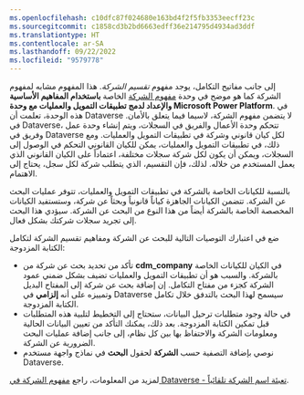 ```yaml
---
ms.openlocfilehash: c10dfc87f024680e163bd4f2f5fb3353eecff23c
ms.sourcegitcommit: c1858cd3b2bd6663edff36e214795d4934ad3ddf
ms.translationtype: HT
ms.contentlocale: ar-SA
ms.lasthandoff: 09/22/2022
ms.locfileid: "9579778"
---
```

إلى جانب مفاتيح التكامل، يوجد مفهوم *تقسيم الشركة*. هذا المفهوم مشابه لمفهوم الشركة كما هو موضح في وحدة [مفهوم الشركة](/training/modules/key-concepts-integrate-finance-operations-power-platform/company-concept/?azure-portal=true) الخاصة **باستخدام المفاهيم الأساسية والإعداد لدمج تطبيقات التمويل والعمليات مع وحدة Microsoft Power Platform**. في هذه الوحدة، تعلمت أن Dataverse لا يتضمن مفهوم الشركة، لاسيما فيما يتعلق بالأمان. في Dataverse، تتحكم وحدة الأعمال والفريق في السجلات، ويتم إنشاء وحدة عمل وفريق في Dataverse لكل كيان قانوني وشركة في تطبيقات التمويل والعمليات. ومع ذلك، في تطبيقات التمويل والعمليات، يمكن للكيان القانوني التحكم في الوصول إلى السجلات، ويمكن أن يكون لكل شركة سجلات مختلفة، اعتماداً على الكيان القانوني الذي يعمل المستخدم من خلاله. لذلك، فإن التقسيم، الذي يتطلب شركة لكل سجل، يحتاج إلى الاهتمام.

بالنسبة للكيانات الخاصة بالشركة في تطبيقات التمويل والعمليات، تتوفر عمليات البحث عن الشركة.
تتضمن الكيانات الجاهزة كياناً قانونياً وبحثاً عن شركة، وستستفيد الكيانات المخصصة الخاصة بالشركة أيضاً من هذا النوع من البحث عن الشركة. سيؤدي هذا البحث إلى تجريد سجلات شركتك بشكل فعال.

ضع في اعتبارك التوصيات التالية للبحث عن الشركة ومفاهيم تقسيم الشركة لتكامل الكتابة المزدوجة: 

- تأكد من تحديد بحث عن شركة من **cdm_company** في الكيان للكيانات الخاصة بالشركة. والسبب هو أن تطبيقات التمويل والعمليات تضيف بشكل ضمني عمود الشركة كجزء من مفتاح التكامل. إن إضافة بحث عن شركة إلى المفتاح البديل وتمييزه على أنه **إلزامي** في Dataverse سيسمح لهذا البحث بالتدفق خلال تكامل الكتابة المزدوجة.
- في حالة وجود متطلبات ترحيل البيانات، ستحتاج إلى التخطيط لتلبية هذه المتطلبات قبل تمكين الكتابة المزدوجة. بعد ذلك، يمكنك التأكد من تعيين البيانات الحالية ومعلومات الشركة والاحتفاظ بها بين كل نظام، إلى جانب إضافة عمليات البحث الضرورية عن الشركة. 
- نوصي بإضافة التصفية حسب **الشركة** لحقول **البحث** في نماذج واجهة مستخدم Dataverse.

لمزيد من المعلومات، راجع [مفهوم الشركة في Dataverse - تعبئة اسم الشركة تلقائياً](/dynamics365/fin-ops-core/dev-itpro/data-entities/dual-write/company-data#autopopulate-company-name-in-customer-engagement-apps/?azure-portal=true).
